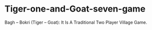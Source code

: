 # Tiger-one-and-Goat-seven-game

Bagh – Bokri (Tiger – Goat): It Is A Traditional Two Player Village Game.  
